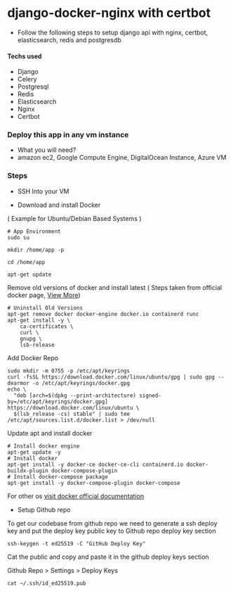 # django-docker-nginx with  certbot

 - Follow the following steps to setup django api with nginx, certbot, elasticsearch, redis and postgresdb

#### Techs used

- Django
- Celery
- Postgresql
- Redis
- Elasticsearch
- Nginx
- Certbot


### Deploy this app in any vm instance 
- What you will need?
- amazon ec2, Google Compute Engine, DigitalOcean Instance, Azure VM

### Steps

* SSH Into your VM

*  Download and install Docker

( Example for Ubuntu/Debian Based Systems )

```shell
# App Environment 
sudo su

mkdir /home/app -p

cd /home/app

apt-get update
```

Remove old versions of docker and install latest ( Steps taken from official docker page, [View More](https://docs.docker.com/engine/install/ubuntu/))
```shell
# Uninstall Old Versions
apt-get remove docker docker-engine docker.io containerd runc
apt-get install -y \
    ca-certificates \
    curl \
    gnupg \
    lsb-release
```

Add Docker Repo
```shell
sudo mkdir -m 0755 -p /etc/apt/keyrings
curl -fsSL https://download.docker.com/linux/ubuntu/gpg | sudo gpg --dearmor -o /etc/apt/keyrings/docker.gpg
echo \
  "deb [arch=$(dpkg --print-architecture) signed-by=/etc/apt/keyrings/docker.gpg] https://download.docker.com/linux/ubuntu \
  $(lsb_release -cs) stable" | sudo tee /etc/apt/sources.list.d/docker.list > /dev/null
```

Update apt and install docker
```shell
# Install docker engine
apt-get update -y
# Install docker
apt-get install -y docker-ce docker-ce-cli containerd.io docker-buildx-plugin docker-compose-plugin
# Install docker-compose package
apt-get install -y docker-compose-plugin docker-compose
```

For other os [visit docker official documentation](https://docs.docker.com/engine/install/)


* Setup Github repo 

To get our codebase from github repo we need to generate a ssh deploy key
and put the deploy key public key to Github repo deploy key section

```shell
ssh-keygen -t ed25519 -C "GitHub Deploy Key"
```

Cat the public and copy and paste it in the github deploy keys section

Github Repo > Settings > Deploy Keys

```shell
cat ~/.ssh/id_ed25519.pub
```